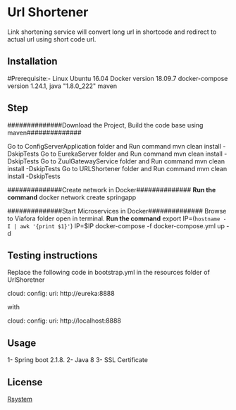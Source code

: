 # Url Shortener

Link shortening service will convert long url in shortcode and redirect to actual url using short code url.

## Installation


#Prerequisite:-
Linux Ubuntu 16.04
Docker version 18.09.7
docker-compose version 1.24.1,
java "1.8.0_222"
maven 
 
## Step
##############Download the Project, Build the code base using maven##############

Go to ConfigServerApplication folder and Run command mvn clean install -DskipTests
Go to EurekaServer folder and Run command mvn clean install -DskipTests
Go to ZuulGatewayService folder and Run command mvn clean install -DskipTests
Go to URLShortener folder and Run command mvn clean install -DskipTests

##############Create network in Docker##############
**************Run the command**************
docker network create springapp


##############Start Microservices in Docker##############
Browse to Viafora folder open in terminal.
**************Run the command**************
export IP=(`hostname -I | awk '{print $1}'`)
IP=$IP docker-compose -f docker-compose.yml up -d

## Testing instructions

Replace the following code in bootstrap.yml in the resources folder of UrlShoretner 

cloud:
    config:
      uri: http://eureka:8888
      
with 

cloud:
    config:
      uri: http://localhost:8888



## Usage

1- Spring boot 2.1.8.
2- Java 8
3- SSL Certificate


## License
[Rsystem](https://www.rsystems.com/)
